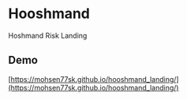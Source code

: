 # Hooshmand

Hoshmand Risk Landing

## Demo

[https://mohsen77sk.github.io/hooshmand_landing/](https://mohsen77sk.github.io/hooshmand_landing/)
